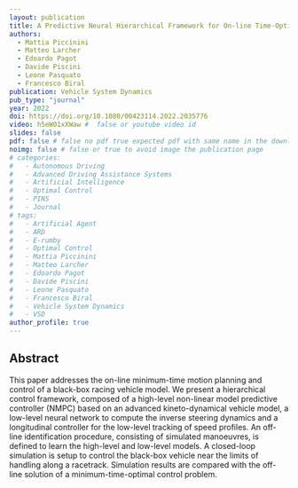```yaml
---
layout: publication
title: A Predictive Neural Hierarchical Framework for On-line Time-Optimal Motion Planning and Control of Black-Box Vehicle Models
authors: 
  - Mattia Piccinini
  - Matteo Larcher
  - Edoardo Pagot
  - Davide Piscini
  - Leone Pasquato
  - Francesco Biral
publication: Vehicle System Dynamics
pub_type: "journal"
year: 2022
doi: https://doi.org/10.1080/00423114.2022.2035776
video: h5eW01xXWaw #  false or youtube video id
slides: false
pdf: false # false no pdf true expected pdf with same name in the download folder
noimg: false # false or true to avoid image the publication page
# categories:
#   - Autonomous Driving
#   - Advanced Driving Assistance Systems
#   - Artificial Intelligence
#   - Optimal Control
#   - PINS
#   - Journal
# tags:
#   - Artificial Agent
#   - ARD
#   - E-rumby
#   - Optimal Control
#   - Mattia Piccinini
#   - Matteo Larcher
#   - Edoardo Pagot
#   - Davide Piscini
#   - Leone Pasquato
#   - Francesco Biral
#   - Vehicle System Dynamics
#   - VSD
author_profile: true
---
```


## Abstract

This paper addresses the on-line minimum-time motion planning and control of a black-box racing vehicle model. We present a hierarchical control framework, composed of a high-level non-linear model predictive controller (NMPC) based on an advanced kineto-dynamical vehicle model, a low-level neural network to compute the inverse steering dynamics and a longitudinal controller for the low-level tracking of speed profiles. An off-line identification procedure, consisting of simulated manoeuvres, is defined to learn the high-level and low-level models. A closed-loop simulation is setup to control the black-box vehicle near the limits of handling along a racetrack. Simulation results are compared with the off-line solution of a minimum-time-optimal control problem.
